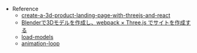 - Reference
  - [create-a-3d-product-landing-page-with-threejs-and-react](https://www.takeshape.io/articles/create-a-3d-product-landing-page-with-threejs-and-react/)
  - [Blenderで3Dモデルを作成し、webpack × Three.js でサイトを作成する
](https://qiita.com/kaito_takase/items/4b381799d76d4101278c)
  - [load-models](https://discoverthreejs.com/book/first-steps/load-models/)
  - [animation-loop](https://sbcode.net/threejs/animation-loop/)